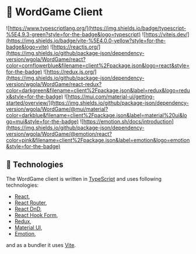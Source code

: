 # :game_die: WordGame Client

![https://www.typescriptlang.org/](https://img.shields.io/badge/typescript-%5E4.9.3-green?style=for-the-badge&logo=typescript)
![https://vitejs.dev/](https://img.shields.io/badge/vite-%5E4.0.0-yellow?style=for-the-badge&logo=vite)
![https://reactjs.org/](https://img.shields.io/github/package-json/dependency-version/wgola/WordGame/react?color=cornflowerblue&filename=client%2Fpackage.json&logo=react&style=for-the-badge)
![https://redux.js.org/](https://img.shields.io/github/package-json/dependency-version/wgola/WordGame/react-redux?color=darkgreen&filename=client%2Fpackage.json&label=redux&logo=redux&style=for-the-badge)
![https://mui.com/material-ui/getting-started/overview/](https://img.shields.io/github/package-json/dependency-version/wgola/WordGame/@mui/material?color=darkblue&filename=client%2Fpackage.json&label=material%20ui&logo=mui&style=for-the-badge)
![https://emotion.sh/docs/introduction](https://img.shields.io/github/package-json/dependency-version/wgola/WordGame/@emotion/react?color=pink&filename=client%2Fpackage.json&label=emotion&logo=emotion&style=for-the-badge)

## :wrench: Technologies

The WordGame client is written in [TypeScript](https://www.typescriptlang.org/) and uses following technologies:

- [React](https://reactjs.org/),
- [React Router](https://reactrouter.com/en/main),
- [React DnD](https://react-dnd.github.io/react-dnd/about),
- [React Hook Form](https://react-hook-form.com/),
- [Redux](https://redux.js.org/),
- [Material UI](https://mui.com/material-ui/getting-started/overview/),
- [Emotion](https://emotion.sh/docs/introduction),

and as a bundler it uses [Vite](https://vitejs.dev/).
